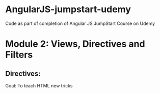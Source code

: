 # AngularJS-jumpstart-udemy
Code as part of completion of Angular JS JumpStart Course on Udemy

# Module 2: Views, Directives and Filters
## Directives:
Goal: To teach HTML new tricks 